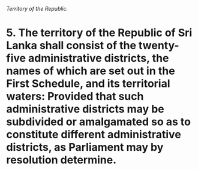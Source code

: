 *Territory of the Republic.*

# 5. The territory of the Republic of Sri Lanka shall consist of the twenty-five administrative districts, the names of which are set out in the First Schedule, and its territorial waters: Provided that such administrative districts may be subdivided or amalgamated so as to constitute different administrative districts, as Parliament may by resolution determine.
